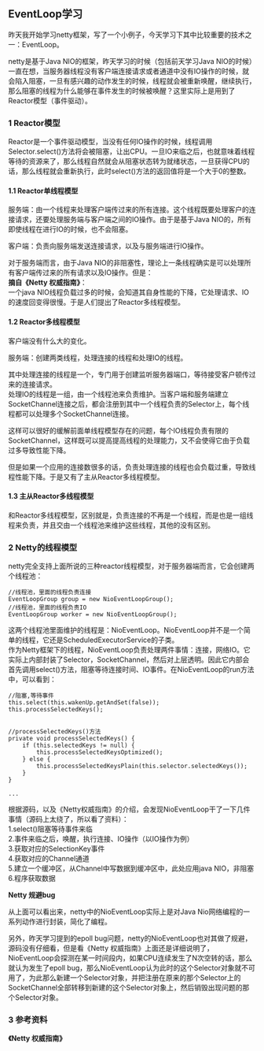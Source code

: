 ## EventLoop学习

昨天我开始学习netty框架，写了一个小例子，今天学习下其中比较重要的技术之一：EventLoop。

netty是基于Java NIO的框架，昨天学习的时候（包括前天学习Java NIO的时候）一直在想，当服务器线程没有客户端连接请求或者通道中没有IO操作的时候，就会陷入阻塞，一旦有感兴趣的动作发生的时候，线程就会被重新唤醒，继续执行，那么阻塞的线程为什么能够在事件发生的时候被唤醒？这里实际上是用到了Reactor模型（事件驱动）。

### 1 Reactor模型
Reactor是一个事件驱动模型，当没有任何IO操作的时候，线程调用Selector.select()方法将会被阻塞，让出CPU。一旦IO来临之后，也就意味着线程等待的资源来了，那么线程自然就会从阻塞状态转为就绪状态，一旦获得CPU的话，那么线程就会重新执行，此时select()方法的返回值将是一个大于0的整数。

#### 1.1 Reactor单线程模型
服务端：由一个线程来处理客户端传过来的所有连接。这个线程既要处理客户的连接请求，还要处理服务端与客户端之间的IO操作。由于是基于Java NIO的，所有即使线程在进行IO的时候，也不会阻塞。

客户端：负责向服务端发送连接请求，以及与服务端进行IO操作。

对于服务端而言，由于Java NIO的非阻塞性，理论上一条线程确实是可以处理所有客户端传过来的所有请求以及IO操作。但是：  
**摘自《Netty 权威指南》**：  
一个java NIO线程负载过多的时候，会知道其自身性能的下降，它处理请求、IO的速度回变得很慢。于是人们提出了Reactor多线程模型。

#### 1.2 Reactor多线程模型
客户端没有什么大的变化。

服务端：创建两类线程，处理连接的线程和处理IO的线程。

其中处理连接的线程是一个，专门用于创建监听服务器端口，等待接受客户顿传过来的连接请求。    
处理IO的线程是一组，由一个线程池来负责维护。当客户端和服务端建立SocketChannel连接之后，都会注册到其中一个线程负责的Selector上，每个线程都可以处理多个SocketChannel连接。

这样可以很好的缓解前面单线程模型存在的问题，每个IO线程负责有限的SocketChannel，这样既可以提高提高线程的处理能力，又不会使得它由于负载过多导致性能下降。

但是如果一个应用的连接数很多的话，负责处理连接的线程也会负载过重，导致线程性能下降。于是又有了主从Reactor多线程模型。

#### 1.3 主从Reactor多线程模型
和Reactor多线程模型，区别就是，负责连接的不再是一个线程，而是也是一组线程来负责，并且交由一个线程池来维护这些线程，其他的没有区别。

### 2 Netty的线程模型
netty完全支持上面所说的三种reactor线程模型，对于服务器端而言，它会创建两个线程池：
```
//线程池，里面的线程负责连接
EventLoopGroup group = new NioEventLoopGroup();
//线程池，里面的线程负责IO
EventLoopGroup worker = new NioEventLoopGroup();
```
这两个线程池里面维护的线程是：NioEventLoop。NioEventLoop并不是一个简单的线程，它还是ScheduledExecutorService的子类。  
作为Netty框架下的线程，NioEventLoop负责处理两件事情：连接，网络IO。它实际上内部封装了Selector，SocketChannel，然后对上层透明。因此它内部会首先调用select()方法，阻塞等待连接时间、IO事件。在NioEventLoop的run方法中，可以看到：
```
//阻塞,等待事件
this.select(this.wakenUp.getAndSet(false));
this.processSelectedKeys();


//processSelectedKeys()方法
private void processSelectedKeys() {
    if (this.selectedKeys != null) {
        this.processSelectedKeysOptimized();
    } else {
        this.processSelectedKeysPlain(this.selector.selectedKeys());
    }
}

...
```
根据源码，以及《Netty权威指南》的介绍，会发现NioEventLoop干了一下几件事情（源码上太绕了，所以看了资料）：  
1.select()阻塞等待事件来临   
2.事件来临之后，唤醒，执行连接、IO操作（以IO操作为例）   
3.获取对应的SelectionKey事件   
4.获取对应的Channel通道   
5.建立一个缓冲区，从Channel中写数据到缓冲区中，此处应用java NIO，非阻塞   
6.程序获取数据   

**Netty 规避bug**  

从上面可以看出来，netty中的NioEventLoop实际上是对Java Nio网络编程的一系列动作进行封装，简化了编程。   

另外，昨天学习提到的epoll bug问题，netty的NioEventLoop也对其做了规避，源码没有仔细看，但是看《Netty 权威指南》上面还是详细说明了，NioEventLoop会探测在某一时间段内，如果CPU连续发生了N次空转的话，那么就认为发生了epoll bug，那么NioEventLoop认为此时的这个Selector对象就不可用了，为此那么新建一个Selector对象，并把注册在原来的那个Selector上的SocketChannel全部转移到新建的这个Selector对象上，然后销毁出现问题的那个Selector对象。

### 3 参考资料
**《Netty 权威指南》**